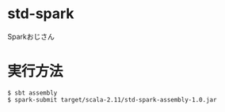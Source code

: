 # std-spark
Sparkおじさん

# 実行方法

```
$ sbt assembly
$ spark-submit target/scala-2.11/std-spark-assembly-1.0.jar
```
